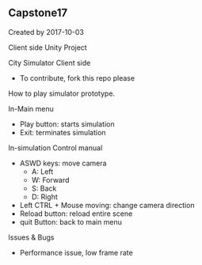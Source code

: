## Capstone17
Created by 2017-10-03

Client side Unity Project

City Simulator Client side
- To contribute, fork this repo please

How to play simulator prototype.

In-Main menu
- Play button: starts simulation
- Exit: terminates simulation


In-simulation Control manual
- ASWD keys: move camera
    - A: Left
    - W: Forward
    - S: Back
    - D: Right
- Left CTRL + Mouse moving: change camera direction
- Reload button: reload entire scene
- quit Button: back to main menu

Issues & Bugs
-  Performance issue, low frame rate

